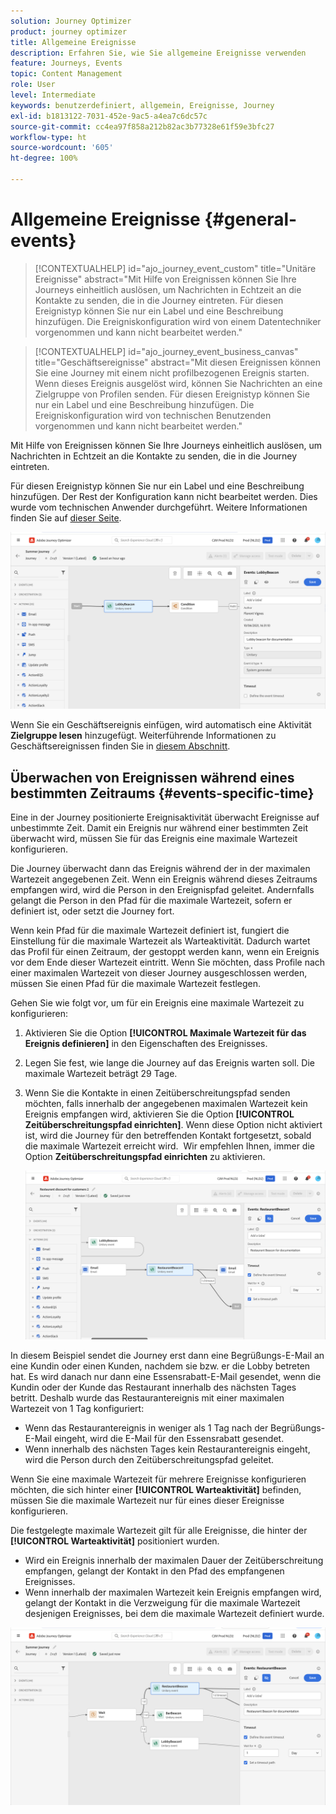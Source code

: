 ```yaml
---
solution: Journey Optimizer
product: journey optimizer
title: Allgemeine Ereignisse
description: Erfahren Sie, wie Sie allgemeine Ereignisse verwenden
feature: Journeys, Events
topic: Content Management
role: User
level: Intermediate
keywords: benutzerdefiniert, allgemein, Ereignisse, Journey
exl-id: b1813122-7031-452e-9ac5-a4ea7c6dc57c
source-git-commit: cc4ea97f858a212b82ac3b77328e61f59e3bfc27
workflow-type: ht
source-wordcount: '605'
ht-degree: 100%

---
```


# Allgemeine Ereignisse {#general-events}

>[!CONTEXTUALHELP]
>id="ajo_journey_event_custom"
>title="Unitäre Ereignisse"
>abstract="Mit Hilfe von Ereignissen können Sie Ihre Journeys einheitlich auslösen, um Nachrichten in Echtzeit an die Kontakte zu senden, die in die Journey eintreten. Für diesen Ereignistyp können Sie nur ein Label und eine Beschreibung hinzufügen. Die Ereigniskonfiguration wird von einem Datentechniker vorgenommen und kann nicht bearbeitet werden."

>[!CONTEXTUALHELP]
>id="ajo_journey_event_business_canvas"
>title="Geschäftsereignisse"
>abstract="Mit diesen Ereignissen können Sie eine Journey mit einem nicht profilbezogenen Ereignis starten. Wenn dieses Ereignis ausgelöst wird, können Sie Nachrichten an eine Zielgruppe von Profilen senden. Für diesen Ereignistyp können Sie nur ein Label und eine Beschreibung hinzufügen. Die Ereigniskonfiguration wird von technischen Benutzenden vorgenommen und kann nicht bearbeitet werden."

Mit Hilfe von Ereignissen können Sie Ihre Journeys einheitlich auslösen, um Nachrichten in Echtzeit an die Kontakte zu senden, die in die Journey eintreten.

Für diesen Ereignistyp können Sie nur ein Label und eine Beschreibung hinzufügen. Der Rest der Konfiguration kann nicht bearbeitet werden. Dies wurde vom technischen Anwender durchgeführt. Weitere Informationen finden Sie auf [dieser Seite](../event/about-events.md).

![](assets/general-events.png)

Wenn Sie ein Geschäftsereignis einfügen, wird automatisch eine Aktivität **Zielgruppe lesen** hinzugefügt. Weiterführende Informationen zu Geschäftsereignissen finden Sie in [diesem Abschnitt](../event/about-events.md).

## Überwachen von Ereignissen während eines bestimmten Zeitraums {#events-specific-time}

Eine in der Journey positionierte Ereignisaktivität überwacht Ereignisse auf unbestimmte Zeit. Damit ein Ereignis nur während einer bestimmten Zeit überwacht wird, müssen Sie für das Ereignis eine maximale Wartezeit konfigurieren.

Die Journey überwacht dann das Ereignis während der in der maximalen Wartezeit angegebenen Zeit. Wenn ein Ereignis während dieses Zeitraums empfangen wird, wird die Person in den Ereignispfad geleitet. Andernfalls gelangt die Person in den Pfad für die maximale Wartezeit, sofern er definiert ist, oder setzt die Journey fort.

Wenn kein Pfad für die maximale Wartezeit definiert ist, fungiert die Einstellung für die maximale Wartezeit als Warteaktivität. Dadurch wartet das Profil für einen Zeitraum, der gestoppt werden kann, wenn ein Ereignis vor dem Ende dieser Wartezeit eintritt. Wenn Sie möchten, dass Profile nach einer maximalen Wartezeit von dieser Journey ausgeschlossen werden, müssen Sie einen Pfad für die maximale Wartezeit festlegen.

Gehen Sie wie folgt vor, um für ein Ereignis eine maximale Wartezeit zu konfigurieren:

1. Aktivieren Sie die Option **[!UICONTROL Maximale Wartezeit für das Ereignis definieren]** in den Eigenschaften des Ereignisses.

1. Legen Sie fest, wie lange die Journey auf das Ereignis warten soll. Die maximale Wartezeit beträgt 29 Tage.

1. Wenn Sie die Kontakte in einen Zeitüberschreitungspfad senden möchten, falls innerhalb der angegebenen maximalen Wartezeit kein Ereignis empfangen wird, aktivieren Sie die Option **[!UICONTROL Zeitüberschreitungspfad einrichten]**. Wenn diese Option nicht aktiviert ist, wird die Journey für den betreffenden Kontakt fortgesetzt, sobald die maximale Wartezeit erreicht wird.  Wir empfehlen Ihnen, immer die Option **Zeitüberschreitungspfad einrichten** zu aktivieren.

   ![](assets/event-timeout.png)

In diesem Beispiel sendet die Journey erst dann eine Begrüßungs-E-Mail an eine Kundin oder einen Kunden, nachdem sie bzw. er die Lobby betreten hat. Es wird danach nur dann eine Essensrabatt-E-Mail gesendet, wenn die Kundin oder der Kunde das Restaurant innerhalb des nächsten Tages betritt. Deshalb wurde das Restaurantereignis mit einer maximalen Wartezeit von 1 Tag konfiguriert:

* Wenn das Restaurantereignis in weniger als 1 Tag nach der Begrüßungs-E-Mail eingeht, wird die E-Mail für den Essensrabatt gesendet.
* Wenn innerhalb des nächsten Tages kein Restaurantereignis eingeht, wird die Person durch den Zeitüberschreitungspfad geleitet.

Wenn Sie eine maximale Wartezeit für mehrere Ereignisse konfigurieren möchten, die sich hinter einer **[!UICONTROL Warteaktivität]** befinden, müssen Sie die maximale Wartezeit nur für eines dieser Ereignisse konfigurieren.

Die festgelegte maximale Wartezeit gilt für alle Ereignisse, die hinter der **[!UICONTROL Warteaktivität]** positioniert wurden.

* Wird ein Ereignis innerhalb der maximalen Dauer der Zeitüberschreitung empfangen, gelangt der Kontakt in den Pfad des empfangenen Ereignisses.
* Wenn innerhalb der maximalen Wartezeit kein Ereignis empfangen wird, gelangt der Kontakt in die Verzweigung für die maximale Wartezeit desjenigen Ereignisses, bei dem die maximale Wartezeit definiert wurde.

![](assets/event-timeout-group.png)
